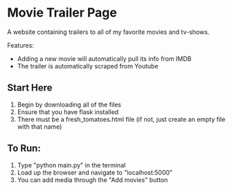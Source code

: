 # Movie Trailer Page

A website containing trailers to all of my favorite movies and tv-shows.

Features:
 * Adding a new movie will automatically pull its info from IMDB
 * The trailer is automatically scraped from Youtube

## Start Here

1. Begin by downloading all of the files
2. Ensure that you have flask installed
3. There must be a fresh_tomatoes.html file (if not, just create an empty file with that name)

## To Run:

1. Type "python main.py" in the terminal
2. Load up the browser and navigate to "localhost:5000"
3. You can add media through the "Add movies" button
